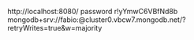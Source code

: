 http://localhost:8080/
password r!yYmwC6VBfNd8b
mongodb+srv://fabio:<password>@cluster0.vbcw7.mongodb.net/?retryWrites=true&w=majority
